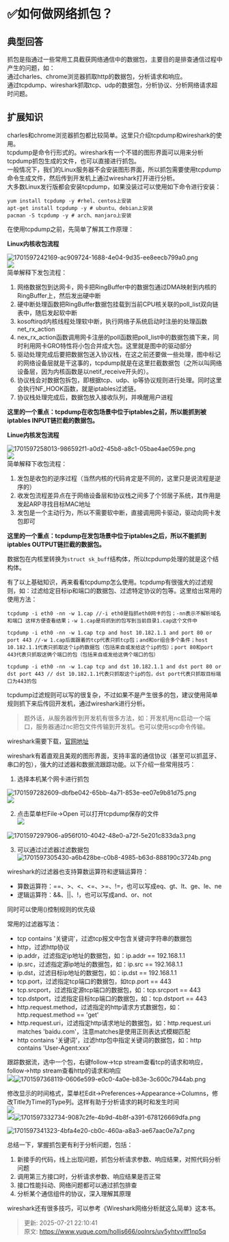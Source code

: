 # ✅如何做网络抓包？

## 典型回答


抓包是指通过一些常用工具截获网络通信中的数据包，主要目的是排查通信过程中产生的问题，如：  
通过charles、chrome浏览器抓取http的数据包，分析请求和响应。  
通过tcpdump、wireshark抓取tcp、udp的数据包，分析协议、分析网络请求超时问题。



## 扩展知识


charles和chrome浏览器抓包都比较简单。这里只介绍tcpdump和wireshark的使用。  
tcpdump是命令行形式的。wireshark有一个不错的图形界面可以用来分析tcpdump抓包生成的文件，也可以直接进行抓包。  
一般情况下，我们的Linux服务器不会安装图形界面，所以抓包需要使用tcpdump命令生成文件，然后传到开发机上通过wireshark打开进行分析。  
大多数Linux发行版都会安装tcpdump，如果没装过可以使用如下命令进行安装：



```plain
yum install tcpdump -y #rhel、centos上安装
apt-get install tcpdump -y # ubuntu、debian上安装
pacman -S tcpdump -y # arch、manjaro上安装
```



在使用tcpdump之前，先简单了解其工作原理：

  
**Linux内核收包流程**



![1701597242169-ac909724-1688-4e04-9d35-ee8eecb799a0.png](./img/wXgzVI_mdBv5wWH9/1701597242169-ac909724-1688-4e04-9d35-ee8eecb799a0-427747.png)  
![](656691ecab64414eb6086151.png)  
简单解释下发包流程：



1. 网络数据包到达网卡，网卡把RingBuffer中的数据包通过DMA映射到内核的RingBuffer上，然后发出硬中断
2. 硬中断处理函数把RingBuffer数据包挂载到当前CPU核关联的poll_list双向链表中，随后发起软中断
3. kosoftirqd内核线程处理软中断，执行网络子系统启动时注册的处理函数net_rx_action
4. nex_rx_action函数调用网卡注册的poll函数把poll_list中的数据包摘下来，同时利用网卡GRO特性将小包合并成大包。这里就是图中的驱动部分
5. 驱动处理完成后要把数据包送入协议栈，在这之前还要做一些处理，图中标记的网络设备层就是干这事的，tcpdump就是在这里拦截数据包（之所以叫网络设备层，因为内核函数是以netif_receive开头的）。
6. 协议栈会对数据包拆包，即根据tcp、udp、ip等协议规则进行处理。同时这里会执行NF_HOOK函数，就是iptables过滤链。
7. 协议栈处理完成后，数据包放入接收队列，并唤醒用户进程



**这里的一个重点：tcpdump在收包场景中位于iptables之前，所以能抓到被iptables INPUT链拦截的数据包。**



**Linue内核发包流程**



![1701597258013-986592f1-a0d2-45b8-a8c1-05bae4ae059e.png](./img/wXgzVI_mdBv5wWH9/1701597258013-986592f1-a0d2-45b8-a8c1-05bae4ae059e-658254.png)  
![](656691ecab64414eb608614d.png)  
简单解释下收包流程：



1. 发包是收包的逆序过程（当然内核的代码肯定是不同的，这里只是说流程是逆序的）
2. 收发包流程差异点在于网络设备层和协议栈之间多了个邻居子系统，其作用是发起ARP寻找目标MAC地址
3. 发包是一个主动行为，所以不需要软中断，直接调用网卡驱动，驱动向网卡发包即可



**这里的一个重点：tcpdump在发包场景中位于iptables之后，所以不能抓到iptables OUTPUT链拦截的数据包。**



数据包在内核里转换为`struct sk_buff`结构体，所以tcpdump处理的就是这个结构体。



有了以上基础知识，再来看看tcpdump怎么使用。tcpdump有很强大的过滤规则，如：过滤给定目标ip和端口的数据包、过滤特定协议的包等。这里给出常用的使用方法：



```plain
tcpdump -i eth0 -nn -w 1.cap //-i eth0是指抓eth0网卡的包；-nn表示不解析域名和端口 这样方便查看结果；-w 1.cap是将抓到的包写到当前目录1.cap这个文件中

tcpdump -i eth0 -nn -w 1.cap tcp and host 10.182.1.1 and port 80 or port 443 //-w 1.cap后面跟着的tcp代表只抓tcp包；and和or组合多个条件；host 10.182.1.1代表只抓取这个ip的数据包（包括来自或发给这个ip的包）；port 80和port 443代表只抓取这俩个端口的包（包括来自或发给这俩个端口的包）

tcpdump -i eth0 -nn -w 1.cap tcp and dst 10.182.1.1 and dst port 80 or dst port 443 // dst 10.182.1.1代表只抓取这个ip的包，dst port代表只抓取目标端口为443的包
```



tcpdump过滤规则可以写的很复杂，不过如果不是产生很多的包，建议使用简单规则抓下来后传回开发机，通过wireshark进行分析。



> 题外话，从服务器传到开发机有很多方法，如：开发机用nc启动一个端口，服务器通过nc把包文件传输到开发机。也可以使用scp命令传输。
>



wireshark需要下载，[官网地址](https://www.wireshark.org/)

  
wireshark有着直观且美观的图形界面，支持丰富的通信协议（甚至可以抓蓝牙、串口的包），强大的过滤器和数据流跟踪功能。以下介绍一些常用技巧：



1.  选择本机某个网卡进行抓包

![1701597282609-dbfbe042-65bb-4a71-853e-ee07e9b81d75.png](./img/wXgzVI_mdBv5wWH9/1701597282609-dbfbe042-65bb-4a71-853e-ee07e9b81d75-643086.png)  
![](656691ecab64414eb608614e.png) 

2.  点击菜单栏File->Open 可以打开tcpdump保存的文件  
![](656691ecab64414eb6086150.png) 

![1701597297906-a956f010-4042-48e0-a72f-5e201c833da3.png](./img/wXgzVI_mdBv5wWH9/1701597297906-a956f010-4042-48e0-a72f-5e201c833da3-545253.png)

3.  可以通过过滤器过滤数据包  
![1701597305430-a6b428be-c0b8-4985-b63d-888190c3724b.png](./img/wXgzVI_mdBv5wWH9/1701597305430-a6b428be-c0b8-4985-b63d-888190c3724b-811543.png)



wireshark的过滤器也支持算数运算符和逻辑运算符：



+ 算数运算符：==、>、<、<=、>=、!=，也可以写成eq、gt、lt、ge、le、ne
+ 逻辑运算符：&&、||、!，也可以写成and、or、not



同时可以使用()控制规则的优先级



常用的过滤器写法：



+ tcp contains '关键词'，过滤tcp报文中包含关键词字符串的数据包
+ http，过滤http协议
+ ip.addr，过滤指定ip地址的数据包，如：ip.addr == 192.168.1.1
+ ip.src，过滤指定源ip地址的数据包，如：ip.src == 192.168.1.1
+ ip.dst，过滤目标ip地址的数据包，如：ip.dst == 192.168.1.1
+ tcp.port，过滤指定tcp端口的数据包，如tcp.port == 443
+ tcp.srcport，过滤指定源tcp端口的数据包，如：tcp.srcport == 443
+ tcp.dstport，过滤指定目标tcp端口的数据包，如：tcp.dstport == 443
+ http.request.method，过滤指定的http请求方式数据包，如：http.request.method == 'get'
+ http.request.uri，过滤指定http请求地址的数据包，如：http.request.uri matches 'baidu.com'，注意matches是使用正则表达式模糊匹配
+ http contains '关键词'，过滤http包中指定关键词的数据包，如：http contains 'User-Agent:xxx'



跟踪数据流，选中一个包，右键follow->tcp stream查看tcp的请求和响应，follow->http stream查看http的请求和响应  
![](65673daba7484f62fc000000.png)![1701597368119-0606e599-e0c0-4a0e-b83e-3c600c7944ab.png](./img/wXgzVI_mdBv5wWH9/1701597368119-0606e599-e0c0-4a0e-b83e-3c600c7944ab-514190.png)



修改显示的时间格式，菜单栏Edit->Preferences->Appearance->Columns，修改Title为Time的Type列。这样有助于分析请求的耗时和发生时间  
![](65673f3fa7484f62fc000001.png)  
![](65673f57a7484f62fc000002.png)![1701597332734-9087c2fe-4b9d-4b8f-a391-678126669dfa.png](./img/wXgzVI_mdBv5wWH9/1701597332734-9087c2fe-4b9d-4b8f-a391-678126669dfa-885718.png)



![1701597341323-4bfa4e20-cb0c-460a-a8a3-ae67aac0e7a7.png](./img/wXgzVI_mdBv5wWH9/1701597341323-4bfa4e20-cb0c-460a-a8a3-ae67aac0e7a7-358404.png)



总结一下，掌握抓包更有利于分析问题，包括：



1. 新接手的代码，线上出现问题，抓包分析请求参数、响应结果，对照代码分析问题
2. 调用第三方接口时，分析请求参数、响应结果是否正常
3. 接口性能抖动、网络问题都可以通过抓包排查
4. 分析某个通信组件的协议，深入理解其原理



wireshark还有很多技巧，可以参考《Wireshark网络分析就这么简单》这本书。



> 更新: 2025-07-21 22:10:41  
> 原文: <https://www.yuque.com/hollis666/oolnrs/uv5yhtvvlff1np5q>
